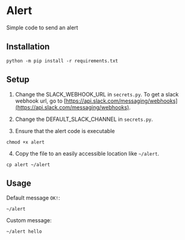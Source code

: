 # Alert
Simple code to send an alert

## Installation
```
python -m pip install -r requirements.txt
```

## Setup

1. Change the SLACK_WEBHOOK_URL in `secrets.py`. To get a slack webhook url, go to [https://api.slack.com/messaging/webhooks](https://api.slack.com/messaging/webhooks).

2. Change the DEFAULT_SLACK_CHANNEL in `secrets.py`.

3. Ensure that the alert code is executable
```
chmod +x alert
```
4. Copy the file to an easily accessible location like `~/alert`.
```
cp alert ~/alert
```

## Usage
Default message `OK!`:
```
~/alert
```
Custom message:
```
~/alert hello
```
